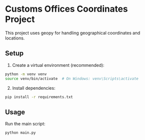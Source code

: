# Customs Offices Coordinates Project

This project uses geopy for handling geographical coordinates and locations.

## Setup

1. Create a virtual environment (recommended):

```bash
python -m venv venv
source venv/bin/activate  # On Windows: venv\Scripts\activate
```

2. Install dependencies:

```bash
pip install -r requirements.txt
```

## Usage

Run the main script:

```bash
python main.py
```
